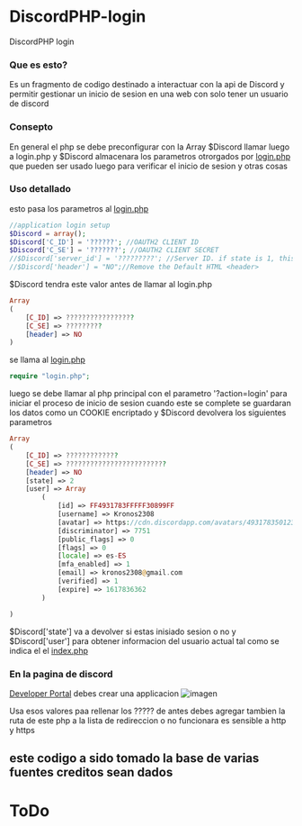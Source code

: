 # DiscordPHP-login
DiscordPHP login
### Que es esto?
Es un fragmento de codigo destinado a interactuar con la api de Discord y permitir gestionar un inicio de sesion
en una web con solo tener un usuario de discord


### Consepto
En general el php se debe preconfigurar con la Array $Discord
llamar luego a login.php y $Discord almacenara los parametros otrorgados por [login.php](login.php)
que pueden ser usado luego para verificar el inicio de sesion y otras cosas

### Uso detallado
esto pasa los parametros al [login.php](login.php)
```php
//application login setup
$Discord = array();
$Discord['C_ID'] = '??????'; //OAUTH2 CLIENT ID
$Discord['C_SE'] = '???????'; //OAUTH2 CLIENT SECRET
//$Discord['server_id'] = '?????????'; //Server ID. if state is 1, this set to 2 if is join, or 3 if not to the server
//$Discord['header'] = "NO";//Remove the Default HTML <header>

```
$Discord tendra este valor antes de llamar al login.php
```php
Array
(
    [C_ID] => ?????????????????
    [C_SE] => ?????????
    [header] => NO
)
```
se llama al [login.php](login.php)
```php
require "login.php";
```
luego se debe llamar al php principal con el parametro '?action=login' para iniciar el proceso de inicio de sesion
cuando este se complete se guardaran los datos como un COOKIE encriptado 
y $Discord devolvera los siguientes parametros
```php
Array
(
    [C_ID] => ?????????????
    [C_SE] => ?????????????????????????
    [header] => NO
    [state] => 2
    [user] => Array
        (
            [id] => FF4931783FFFFF30899FF
            [username] => Kronos2308
            [avatar] => https://cdn.discordapp.com/avatars/493178350123089930/b8abad5a7876410ea758d879a6393ceb.png?size=2048
            [discriminator] => 7751
            [public_flags] => 0
            [flags] => 0
            [locale] => es-ES
            [mfa_enabled] => 1
            [email] => kronos2308@gmail.com
            [verified] => 1
            [expire] => 1617836362
        )

)
```
$Discord['state'] va a devolver si estas inisiado sesion o no y $Discord['user'] para obtener informacion del usuario actual
tal como se indica el el [index.php](index.php)

### En la pagina de discord 
[Developer Portal](https://discord.com/developers)
debes crear una applicacion
![imagen](https://user-images.githubusercontent.com/36446521/113637600-e9518400-966c-11eb-8062-43675b4b046d.png)

Usa esos valores paa rellenar los ????? de antes
debes agregar tambien la ruta de este php a la lista de redireccion o no funcionara es sensible a http y https




## este codigo a sido tomado la base de varias fuentes creditos sean dados
# ToDo
